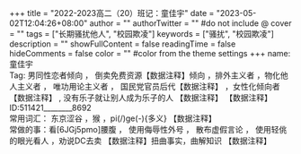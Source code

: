+++
title = "2022-2023高二（20）班记：童佳宇"
date = "2023-05-02T12:04:26+08:00"
author = ""
authorTwitter = "" #do not include @
cover = ""
tags = ["长期骚扰他人", "校园欺凌"]
keywords = ["骚扰", "校园欺凌"]
description = ""
showFullContent = false
readingTime = false
hideComments = false
color = "" #color from the theme settings
+++
name: 童佳宇<br>
Tag: 男同性恋者倾向 ， 倒卖免费资源【数据注释】<!---黄片--->倾向 ，排外主义者 ，物化他人主义者 ， 唯功用论主义者 ， 国民党官员后代【数据注释】<!---因此他憎恨先祖为什么不带上后代一起---> ，女性化倾向者【数据注释】<!-- 阴柔的话语--> , 没有乐子就让别人成为乐子的人 【数据注释】<!--- 利好小集体主义者 ---> 【数据注释】<!--台独分子--><br>
ID:511421________8692<br>
常用词汇： 东京涩谷 ，猴 ，pi(/)ge(-){多义} 【数据注释】<!--银色衣架--><br>
常做的事：看[6JGj5pmo]腰腹 ， 使用侮辱性外号 ， 散布虚假言论 ， 使用轻佻的眼光看人 ，劝说DC去卖 【数据注释】<!---yin--->扭曲事实，曲解知识
【数据注释】<!--- 外表：黑框眼睛 较瘦 群星玩家 钢铁雄心4玩家（经常使用常凯申开局） 成绩好 虚假的道歉 会说几句常见日语{梗类}---><br>